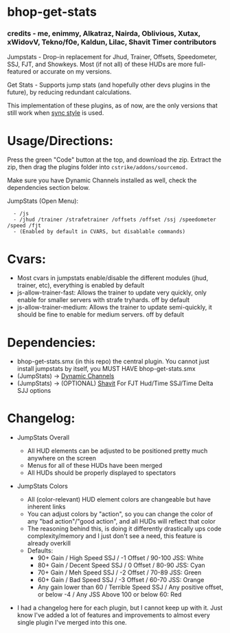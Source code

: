 # bhop-get-stats

### credits - me, enimmy, Alkatraz, Nairda, Oblivious, Xutax, xWidovV, Tekno/f0e, Kaldun, Lilac, Shavit Timer contributors

Jumpstats - Drop-in replacement for Jhud, Trainer, Offsets, Speedometer, SSJ, FJT, and Showkeys. Most (if not all) of these HUDs are more full-featured or accurate on my versions.

Get Stats - Supports jump stats (and hopefully other devs plugins in the future), by reducing redundant calculations.

This implementation of these plugins, as of now, are the only versions that still work when [sync style](https://github.com/Nimmy2222/shavit-syncstyle) is used.

# Usage/Directions:

Press the green "Code" button at the top, and download the zip. Extract the zip, then drag the plugins folder into ```cstrike/addons/sourcemod.```

Make sure you have Dynamic Channels installed as well, check the dependencies section below.

  JumpStats (Open Menu):
  ```
    - /js
    - /jhud /trainer /strafetrainer /offsets /offset /ssj /speedometer /speed /fjt 
	- (Enabled by default in CVARS, but disablable commands)
  ```

# Cvars:
* Most cvars in jumpstats enable/disable the different modules (jhud, trainer, etc), everything is enabled by default
* js-allow-trainer-fast: Allows the trainer to update very quickly, only enable for smaller servers with strafe tryhards. off by default
* js-allow-trainer-medium: Allows the trainer to update semi-quickly, it should be fine to enable for medium servers. off by default

# Dependencies:
* bhop-get-stats.smx (in this repo) the central plugin. You cannot just install jumpstats by itself, you MUST HAVE bhop-get-stats.smx
* (JumpStats) -> [Dynamic Channels](https://github.com/Vauff/DynamicChannels)
* (JumpStats) -> (OPTIONAL) [Shavit](https://github.com/shavitush/bhoptimer) For FJT Hud/Time SSJ/Time Delta SJJ options

# Changelog:
* JumpStats Overall
	* All HUD elements can be adjusted to be positioned pretty much anywhere on the screen
	* Menus for all of these HUDs have been merged
   	* All HUDs should be properly displayed to spectators
 
* JumpStats Colors
	* All (color-relevant) HUD element colors are changeable but have inherent links
   	* You can adjust colors by "action", so you can change the color of any "bad action"/"good action", and all HUDs will reflect that color
   	* The reasoning behind this, is doing it differently drastically ups code complexity/memory and I just don't see a need, this feature is already overkill
   	* Defaults:
   		* 90+ Gain / High Speed SSJ / -1 Offset / 90-100 JSS: White
   	 	* 80+ Gain / Decent Speed SSJ / 0 Offset / 80-90 JSS: Cyan
   	  	* 70+ Gain / Meh Speed SSJ / -2 Offset / 70-89 JSS: Green
   	  	* 60+ Gain / Bad Speed SSJ / -3 Offset / 60-70 JSS: Orange
   	  	* Any gain lower than 60 / Terrible Speed SSJ / Any positive offset, or below -4 / Any JSS Above 100 or below 60: Red

* I had a changelog here for each plugin, but I cannot keep up with it. Just know I've added a lot of features and improvements to almost every single plugin I've merged into this one.
